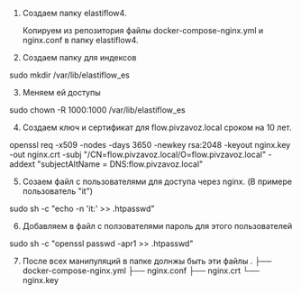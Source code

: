 1. Создаем папку elastiflow4.

   Копируем из репозитория файлы docker-compose-nginx.yml и nginx.conf в папку elastiflow4.

2. Создаем папку для индексов

 sudo mkdir /var/lib/elastiflow_es 

3. Меняем ей доступы

 sudo chown -R 1000:1000 /var/lib/elastiflow_es

4. Создаем ключ и сертификат для flow.pivzavoz.loсal cроком на 10 лет.

openssl req -x509 -nodes -days 3650 -newkey rsa:2048 -keyout nginx.key -out nginx.crt -subj "/CN=flow.pivzavoz.local/O=flow.pivzavoz.local" -addext "subjectAltName = DNS:flow.pivzavoz.local"


5. Созаем файл с пользователями для доступа через nginx. (В примере пользователь "it") 
 
 sudo sh -c "echo -n 'it:' >> .htpasswd"

6. Добавляем в файл с ползователями пароль для этого пользователей
 
 sudo sh -c "openssl passwd -apr1 >> .htpasswd"

7. После всех манипуляций в папке долнжы быть эти файлы
.
├── docker-compose-nginx.yml
├── nginx.conf
├── nginx.crt
└── nginx.key
